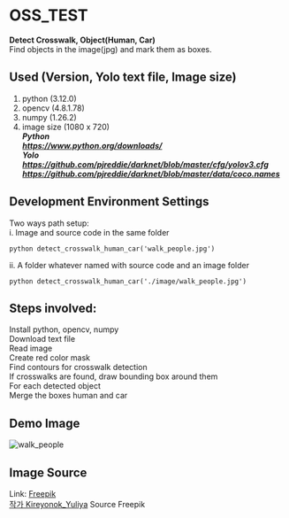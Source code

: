 # OSS_TEST  
**Detect Crosswalk, Object(Human, Car)**  
Find objects in the image(jpg) and mark them as boxes.
  
## Used (Version, Yolo text file, Image size)
1. python (3.12.0)  
2. opencv (4.8.1.78)  
3. numpy (1.26.2)  
4. image size (1080 x 720)  
***Python  
https://www.python.org/downloads/  
Yolo  
https://github.com/pjreddie/darknet/blob/master/cfg/yolov3.cfg
https://github.com/pjreddie/darknet/blob/master/data/coco.names***  

## Development Environment Settings
Two ways path setup:  
i. Image and source code in the same folder  
  ```
  python detect_crosswalk_human_car('walk_people.jpg')
  ```  
ii. A folder whatever named with source code and an image folder  
  ```
python detect_crosswalk_human_car('./image/walk_people.jpg')  
  ```  
## Steps involved:
Install python, opencv, numpy  
Download text file  
Read image  
Create red color mask  
Find contours for crosswalk detection  
If crosswalks are found, draw bounding box around them  
For each detected object  
Merge the boxes human and car

## Demo Image
![walk_people](https://github.com/puzzlelzzup/OSS_TEST/assets/95035903/399e4aba-3968-49e9-8410-7833215e589d)  

## Image Source
Link: [Freepik](https://kr.freepik.com/free-photo/stylish-young-couple-posing-outdoors-a-young-man-with-a-bristle-in-a-cap-with-a-girl-with-long-hair-happy-young-people-are-walking-around-the-city-portrait-close-up_1210198.htm#page=3&query=%EA%B1%B0%EB%A6%AC%EB%A5%BC%20%EA%B1%B7%EB%8A%94%20%EC%82%AC%EB%9E%8C%EB%93%A4&position=25&from_view=keyword&track=ais&uuid=d327b96e-8d01-4496-9e12-678e18186db2)  
<a href="https://kr.freepik.com/free-photo/stylish-young-couple-posing-outdoors-a-young-man-with-a-bristle-in-a-cap-with-a-girl-with-long-hair-happy-young-people-are-walking-around-the-city-portrait-close-up_1210198.htm#page=3&query=%EA%B1%B0%EB%A6%AC%EB%A5%BC%20%EA%B1%B7%EB%8A%94%20%EC%82%AC%EB%9E%8C%EB%93%A4&position=25&from_view=keyword&track=ais&uuid=d327b96e-8d01-4496-9e12-678e18186db2">작가 Kireyonok_Yuliya</a> Source Freepik
